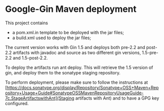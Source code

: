 Google-Gin Maven deployment
==========================

This project contains

* a pom.xml.in template to be deployed with the jar files;
* a build.xml used to deploy the jar files;

The current version works with Gin 1.5 and deploys both
pre-2.2 and post-2.2 artifacts with javadoc and source as
two different gin versions, 1.5-pre-2.2 and 1.5-post-2.2.

To deploy the artifacts run ant deploy. This will retrieve
the 1.5 version of gin, and deploy them to the sonatype
staging repository.

To perform deployment, please make sure to follow the instructions
at [https://docs.sonatype.org/display/Repository/Sonatype+OSS+Maven+Repository+Usage+Guide#SonatypeOSSMavenRepositoryUsageGuide-7c.StageArtifactswithAnt](Staging artifacts with Ant) and to have a GPG key configured.
